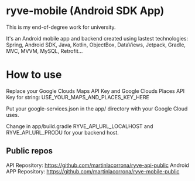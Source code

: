 # ryve-mobile (Android SDK App)
This is my end-of-degree work for university.

It's an Android mobile app  and backend created using lastest technologies: Spring, Android SDK, Java, Kotlin, ObjectBox, DataViews, Jetpack, Gradle, MVC, MVVM, MySQL, Retrofit...

# How to use
Replace your Google Clouds Maps API Key and Google Clouds Places API Key for string: USE_YOUR_MAPS_AND_PLACES_KEY_HERE

Put your google-services.json in the app/ directory with your Google Cloud uses.

Change in app/build.gradle RYVE_API_URL_LOCALHOST and RYVE_API_URL_PRODU for your backend host.

## Public repos
API Repository: https://github.com/martinlacorrona/ryve-api-public
Android APP Repository: https://github.com/martinlacorrona/ryve-mobile-public
